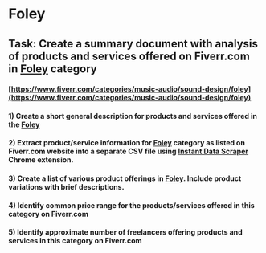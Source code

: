 # Foley
## Task: Create a summary document with analysis of products and services offered on Fiverr.com in [Foley](https://www.fiverr.com/categories/music-audio/sound-design/foley) category
#### [https://www.fiverr.com/categories/music-audio/sound-design/foley](https://www.fiverr.com/categories/music-audio/sound-design/foley)
#### 1) Create a short general description for products and services offered in the [Foley](https://www.fiverr.com/categories/music-audio/sound-design/foley)
#### 2) Extract product/service information for [Foley](https://www.fiverr.com/categories/music-audio/sound-design/foley) category as listed on Fiverr.com website into a separate CSV file using [Instant Data Scraper](https://chrome.google.com/webstore/detail/instant-data-scraper/ofaokhiedipichpaobibbnahnkdoiiah) Chrome extension.
#### 3) Create a list of various product offerings in [Foley](https://www.fiverr.com/categories/music-audio/sound-design/foley). Include product variations with brief descriptions.
#### 4) Identify common price range for the products/services offered in this category on Fiverr.com
#### 5) Identify approximate number of freelancers offering products and services in this category on Fiverr.com
